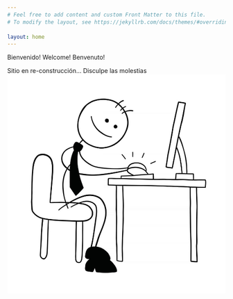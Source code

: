 ```yaml
---
# Feel free to add content and custom Front Matter to this file.
# To modify the layout, see https://jekyllrb.com/docs/themes/#overriding-theme-defaults

layout: home
---
```


Bienvenido! Welcome! Benvenuto! 

Sitio en re-construcción... Disculpe las molestias
<img src="/assets/img/working.jpg" alt="working...">

